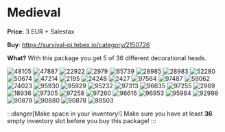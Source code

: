 # Medieval

**Price**: 3 EUR + Salestax

**Buy**: https://survival-pi.tebex.io/category/2150726

**What?** With this package you get 5 of 36 different decorational heads.

![48105 ](ba45c24d3078e3e06719247e4af520d7116d185a.jpg)
![47887 ](ace3085e1ae0d9efebf0d5bf6c60b6176a7d2c85.jpg)
![22922 ](5d7b6828141893db12353a2737c418a15c261e02.jpg)
![2979 ](c303f77e5f8a87691f2a477c6e92e7b4dd9ccd5f.jpg)
![65739 ](d1698abf2438aaa6205169c16d200c14a85e368f.jpg)
![28985 ](b846a8ebc32dae322f3ebc57b4f02f013cc1cf38.jpg)
![28983 ](f4a2750a91703fd18dd01594b5845e1773595cf7.jpg)
![52280 ](6f8d579267b0683579317b065ad15e6e5516df8c.jpg)
![50674 ](af7d56ae2d742cb87151ae8e85e84925095d62a2.jpg)
![47214 ](53d8824e905ff4336d8e3972a8a339fe7c54e3a4.jpg)
![2195 ](e928b53ee48f921a7d18d4037422f217830fa704.jpg)
![24248 ](2ab6f3f36dd1a775e1c9490d8539924539cc2e9f.jpg)
![2427](f2ca9cf91c7e1ac00332a38111efc930.webp)
![97564](9b6114b5b6d5ef4b8bc2a89b746b6bb8.webp)
![97487](063a5b1e9dfa8f21acb7981fbd86eb78.webp)
![59062](60f87fa8c14b10612ae1c56a69f63596.webp)
![74023](03a6bbb9f699dffab3294dd6c7915b97.webp)
![95930](c0c3fb0be26ef5cecf06c6e0cae738b1.webp)
![95929](42a388a8c79dfb40730ad144fbc7aafb.webp)
![95232](bf8d1d0232553064754172439069a1b3.webp)
![97313](56960c86657ab60dbbf721d346df10de.webp)
![96635](06fae88353ea974b0f064a1bc6223f86.webp)
![97255](48b91ed7f2690148cdbc5e201936e75e.webp)
![2969](5c934363a7e2a73d4120f6a5c2664b29.webp)
![18936](eb71960eb5809c7976698bb3eb4f734f.webp)
![97305](759de5108be25567303a0e7c85e078c4.webp)
![97258](6812ea2ffee7daf1b9c31e3f1bbb5c3f.webp)
![97260](cc138af29c91d9563571979ce35f34c2.webp)
![96616](b85ff1eddef19cf1b4d4f50c90e135e6.webp)
![96953](0bcb37c558dfe58c8fe4efd58364c186.webp)
![95984](bc2957d3c0c77e7313454462eb9d3393.webp)
![92998](1d5374a604db680174fc52f0cee343dd.webp)
![90879](c486e97d85d8db71f1154289e09ac027.webp)
![90880](36a1a455ed38463211cb28f5a3c74090.webp)
![90878](0d9d0addf0d54f946d3ef736d910be04.webp)
![89503](94a70f7a3ba651a31f83a586c677b715.webp)

:::danger[Make space in your inventory!]
Make sure you have at least **36** empty inventory slot before you buy this package!
:::